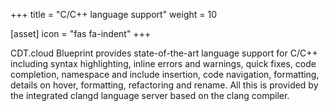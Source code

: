 +++
title = "C/C++ language support"
weight = 10

[asset]
  icon = "fas fa-indent"
+++

CDT.cloud Blueprint provides state-of-the-art language support for C/C++ including syntax highlighting, inline errors and warnings, quick fixes, code completion, namespace and include insertion, code navigation, formatting, details on hover, formatting, refactoring and rename. All this is provided by the integrated clangd language server based on the clang compiler.
